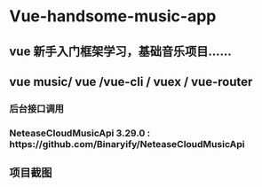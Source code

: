 # Vue-handsome-music-app

<h2>vue 新手入门框架学习，基础音乐项目......</h2>
<h2>vue music/ vue /vue-cli / vuex / vue-router </h2>

<h3>后台接口调用<h3>
NeteaseCloudMusicApi 3.29.0 :
<a>https://github.com/Binaryify/NeteaseCloudMusicApi<a>

<h3>项目截图<h3>
